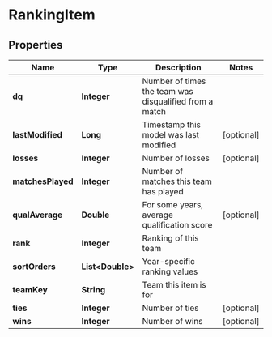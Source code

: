 
# RankingItem

## Properties
Name | Type | Description | Notes
------------ | ------------- | ------------- | -------------
**dq** | **Integer** | Number of times the team was disqualified from a match | 
**lastModified** | **Long** | Timestamp this model was last modified |  [optional]
**losses** | **Integer** | Number of losses |  [optional]
**matchesPlayed** | **Integer** | Number of matches this team has played | 
**qualAverage** | **Double** | For some years, average qualification score |  [optional]
**rank** | **Integer** | Ranking of this team | 
**sortOrders** | **List&lt;Double&gt;** | Year-specific ranking values | 
**teamKey** | **String** | Team this item is for | 
**ties** | **Integer** | Number of ties |  [optional]
**wins** | **Integer** | Number of wins |  [optional]



